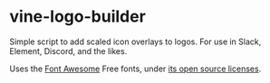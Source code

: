 # vine-logo-builder

Simple script to add scaled icon overlays to logos.
For use in Slack, Element, Discord, and the likes.

Uses the [Font Awesome](https://fontawesome.com/) Free fonts, under [its open source licenses](https://fontawesome.com/license/free).